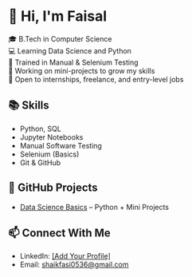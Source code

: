 # 👋 Hi, I'm Faisal

🎓 B.Tech in Computer Science  
💻 Learning Data Science and Python  
🧪 Trained in Manual & Selenium Testing  
🌱 Working on mini-projects to grow my skills  
🚀 Open to internships, freelance, and entry-level jobs

## 📚 Skills
- Python, SQL
- Jupyter Notebooks
- Manual Software Testing
- Selenium (Basics)
- Git & GitHub

## 🔗 GitHub Projects
- [Data Science Basics](https://github.com/fasi0536/Data-science) – Python + Mini Projects

## 📫 Connect With Me
- LinkedIn: [[Add Your Profile]](https://www.linkedin.com/in/fasi-rahman-3313a7300/?originalSubdomain=in)
- Email: shaikfasi0536@gmail.com
